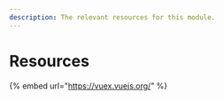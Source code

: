 ```yaml
---
description: The relevant resources for this module.
---
```


# Resources



{% embed url="https://vuex.vuejs.org/" %}



